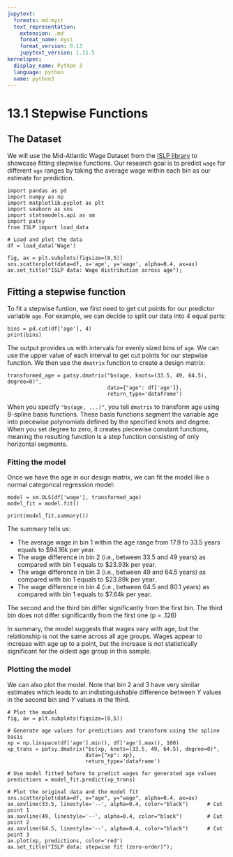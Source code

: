 ```yaml
---
jupytext:
  formats: md:myst
  text_representation:
    extension: .md
    format_name: myst
    format_version: 0.13
    jupytext_version: 1.11.5
kernelspec:
  display_name: Python 3
  language: python
  name: python3
---
```


# 13.1 Stepwise Functions

## The Dataset

We will use the Mid-Atlantic Wage Dataset from the [ISLP library](https://islp.readthedocs.io/en/latest/) to showcase fitting stepwise functions. Our research goal is to predict `wage` for different `age` ranges by taking the average wage within each bin as our estimate for prediction.

```{code-cell}
import pandas as pd
import numpy as np
import matplotlib.pyplot as plt
import seaborn as sns
import statsmodels.api as sm
import patsy
from ISLP import load_data

# Load and plot the data
df = load_data('Wage')

fig, ax = plt.subplots(figsize=(8,5))
sns.scatterplot(data=df, x='age', y='wage', alpha=0.4, ax=ax)       
ax.set_title("ISLP data: Wage distribution across age");
```

## Fitting a stepwise function

To fit a stepwise funtion, we first need to get cut points for our predictor variable `age`. For example, we can decide to split our data into 4 equal parts:

```{code-cell}
bins = pd.cut(df['age'], 4)
print(bins)
```

The output provides us with intervals for evenly sized bins of `age`. We can use the upper value of each interval to get cut points for our stepwise function. We then use the `dmatrix` function to create a design matrix:

```{code-cell}
transformed_age = patsy.dmatrix("bs(age, knots=(33.5, 49, 64.5), degree=0)",
                                data={"age": df['age']},
                                return_type='dataframe')
```

When you specify `"bs(age, ...)"`, you tell `dmatrix` to transform age using B-spline basis functions. These basis functions segment the variable age into piecewise polynomials defined by the specified knots and degree. When you set degree to zero, it creates piecewise constant functions, meaning the resulting function is a step function consisting of only horizontal segments.

### Fitting the model

Once we have the age in our design matrix, we can fit the model like a normal categorical regression model:

```{code-cell}
model = sm.OLS(df['wage'], transformed_age)
model_fit = model.fit()

print(model_fit.summary())
```

The summary tells us:

- The average wage in bin 1 within the age range from 17.9 to 33.5 years equals
to $94.16k per year.
- The wage difference in bin 2 (i.e., between 33.5 and 49 years) as compared with
bin 1 equals to $23.93k per year.
- The wage difference in bin 3 (i.e., between 49 and 64.5 years) as compared with bin 1 equals to $23.89k per year.
- The wage difference in bin 4 (i.e., between 64.5 and 80.1 years) as compared with bin 1 equals to $7.64k per year.

The second and the third bin differ significantly from the first bin. The third bin does not differ significantly from the first one (p = .126)

In summary, the model suggests that wages vary with age, but the relationship is not the same across all age groups. Wages appear to increase with age up to a point, but the increase is not statistically significant for the oldest age group in this sample. 

### Plotting the model

We can also plot the model. Note that bin 2 and 3 have very similar estimates which leads to an indistinguishable difference between $Y$ values in the second bin and $Y$ values in the third.

```{code-cell}
# Plot the model
fig, ax = plt.subplots(figsize=(8,5))

# Generate age values for predictions and transform using the spline basis
xp = np.linspace(df['age'].min(), df['age'].max(), 100)
xp_trans = patsy.dmatrix("bs(xp, knots=(33.5, 49, 64.5), degree=0)",
                         data={"xp": xp},
                         return_type='dataframe')

# Use model fitted before to predict wages for generated age values
predictions = model_fit.predict(xp_trans)

# Plot the original data and the model fit
sns.scatterplot(data=df, x="age", y="wage", alpha=0.4, ax=ax)
ax.axvline(33.5, linestyle='--', alpha=0.4, color="black")      # Cut point 1
ax.axvline(49, linestyle='--', alpha=0.4, color="black")        # Cut point 2
ax.axvline(64.5, linestyle='--', alpha=0.4, color="black")      # Cut point 3
ax.plot(xp, predictions, color='red')
ax.set_title("ISLP data: stepwise fit (zero-order)");
```